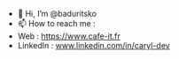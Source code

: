 - 👋 Hi, I’m @baduritsko
- 📫 How to reach me :
- Web : https://www.cafe-it.fr
- LinkedIn : www.linkedin.com/in/caryl-dev


<!---
baduritsko/baduritsko is a ✨ special ✨ repository because its `README.md` (this file) appears on your GitHub profile.
You can click the Preview link to take a look at your changes.
--->
